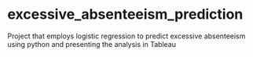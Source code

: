 # excessive_absenteeism_prediction
Project that employs logistic regression to predict excessive absenteeism using python and presenting the analysis in Tableau
